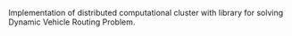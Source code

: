 Implementation of distributed computational cluster with library for solving Dynamic Vehicle Routing Problem.
